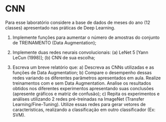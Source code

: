 # CNN

Para esse laboratório considere a base de dados de meses do ano (12 classes) apresentado nas práticas de Deep Learning.

1. Implemente funções para aumentar o número de amostras do conjunto de TREINAMENTO (Data Augmentation);

2. Implemente duas redes neurais convolucionais: (a) LeNet 5 [Yann LeCun (1998)]; (b) CNN de sua escolha;

3. Escreva um breve relatório que:
a) Descreva as CNNs utilizadas e as funções de Data Augmentation;
b) Compare o desempenho dessas redes variando os diferentes parâmetros apresentados em aula. Realize treinamentos com e sem Data Augmentation. Analise os resultados obtidos nos diferentes experimentos apresentando suas conclusões (apresente gráficos e matriz de confusão);
c) Repita os experimentos e análises utilizando 2 redes pré-treinadas na ImageNet (Transfer Learning/Fine-Tuning). Utilize essas redes para gerar vetores de características, realizando a classificação em outro classificador (Ex: SVM).

